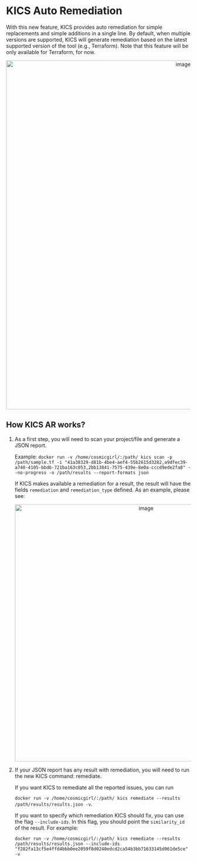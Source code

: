# KICS Auto Remediation

With this new feature, KICS provides auto remediation for simple replacements and simple additions in a single line.
By default, when multiple versions are supported, KICS will generate remediation based on the latest supported version of the tool (e.g., Terraform).
Note that this feature will be only available for Terraform, for now.

<p align="center">
<img width="950" alt="image" src="https://user-images.githubusercontent.com/74001161/177953750-3d279868-8cdb-44c9-86f2-379b05bb85d4.png">
</p>



## How KICS AR works?


1. As a first step, you will need to scan your project/file and generate a JSON report.

   Example: ```docker run -v /home/cosmicgirl/:/path/ kics scan -p /path/sample.tf -i "41a38329-d81b-4be4-aef4-55b2615d3282,a9dfec39-a740-4105-bbd6-721ba163c053,2bb13841-7575-439e-8e0a-cccd9ede2fa8" --no-progress -o /path/results --report-formats json```

   If KICS makes available a remediation for a result, the result will have the fields `remediation` and `remediation_type` defined. As an example, please see:
   <p align="center">
   <img width="700" alt="image" src="https://user-images.githubusercontent.com/74001161/177957089-7007d5c0-aea5-4f3a-8300-7008ab0e6312.png">
   </p>


2. If your JSON report has any result with remediation, you will need to run the new KICS command: remediate. 

   If you want KICS to remediate all the reported issues, you can run 

   ```docker run -v /home/cosmicgirl/:/path/ kics remediate --results /path/results/results.json -v```.

   If you want to specify which remediation KICS should fix, you can use the flag `--include-ids`. In this flag, you should point the `similarity_id` of the result. For example: 

   ```docker run -v /home/cosmicgirl/:/path/ kics remediate --results /path/results/results.json --include-ids "f282fa13cf5e4ffd4bbb0ee2059f8d0240edcd2ca54b3bb71633145d961de5ce" -v```
